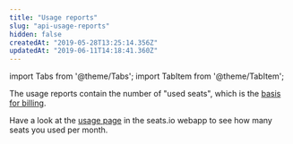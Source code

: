 ```yaml
---
title: "Usage reports"
slug: "api-usage-reports"
hidden: false
createdAt: "2019-05-28T13:25:14.356Z"
updatedAt: "2019-06-11T14:18:41.360Z"
---
```


import Tabs from '@theme/Tabs';
import TabItem from '@theme/TabItem';

The usage reports contain the number of "used seats", which is the [basis for billing](https://www.seats.io/pricing).

Have a look at the [usage page](https://app-v2.seats.io/reports) in the seats.io webapp to see how many seats you used per month.
